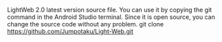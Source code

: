LightWeb 2.0 latest version source file. You can use it by copying the git command in the Android Studio terminal. Since it is open source, you can change the source code without any problem.
git clone https://github.com/Jumpotaku/Light-Web.git
